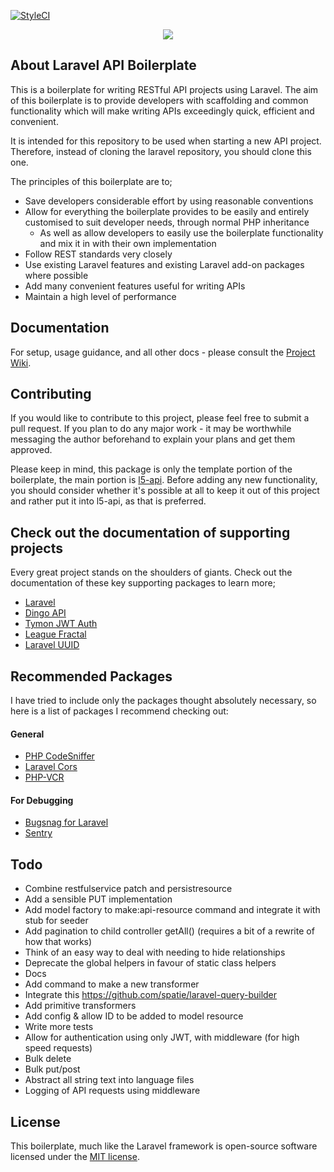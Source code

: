 [![StyleCI](https://github.styleci.io/repos/131504554/shield?branch=master)](https://github.styleci.io/repos/131504554)

<p align="center"><img src="https://laravel.com/assets/img/components/logo-laravel.svg"></p>

## About Laravel API Boilerplate
This is a boilerplate for writing RESTful API projects using Laravel. The aim of this boilerplate is to provide developers with scaffolding and common functionality which will make writing APIs exceedingly quick, efficient and convenient.

It is intended for this repository to be used when starting a new API project. Therefore, instead of cloning the laravel repository, you should clone this one.

The principles of this boilerplate are to;

 - Save developers considerable effort by using reasonable conventions
 - Allow for everything the boilerplate provides to be easily and entirely customised to suit developer needs, through normal PHP inheritance
   - As well as allow developers to easily use the boilerplate functionality and mix it in with their own implementation
 - Follow REST standards very closely
 - Use existing Laravel features and existing Laravel add-on packages where possible
 - Add many convenient features useful for writing APIs
 - Maintain a high level of performance

## Documentation
For setup, usage guidance, and all other docs - please consult the [Project Wiki](https://github.com/specialtactics/l5-api-boilerplate/wiki).

## Contributing

If you would like to contribute to this project, please feel free to submit a pull request. If you plan to do any major work - it may be worthwhile messaging the author beforehand to explain your plans and get them approved.

Please keep in mind, this package is only the template portion of the boilerplate, the main portion is [l5-api](https://github.com/specialtactics/l5-api). 
Before adding any new functionality, you should consider whether it's possible at all to keep it out of this project and rather put it into l5-api, as that is preferred.

## Check out the documentation of supporting projects

Every great project stands on the shoulders of giants. Check out the documentation of these key supporting packages to learn more;

 - [Laravel](https://laravel.com/docs/)
 - [Dingo API](https://github.com/dingo/api/wiki)
 - [Tymon JWT Auth](https://github.com/tymondesigns/jwt-auth)
 - [League Fractal](https://fractal.thephpleague.com/)
 - [Laravel UUID](https://github.com/webpatser/laravel-uuid/tree/2.1.1)

## Recommended Packages

I have tried to include only the packages thought absolutely necessary, so here is a list of packages I recommend checking out:

#### General 
 - [PHP CodeSniffer](https://github.com/squizlabs/PHP_CodeSniffer)
 - [Laravel Cors](https://github.com/barryvdh/laravel-cors)
 - [PHP-VCR](https://github.com/php-vcr/php-vcr)

#### For Debugging 
 - [Bugsnag for Laravel](https://github.com/bugsnag/bugsnag-laravel)
 - [Sentry](https://github.com/getsentry/sentry-laravel)


## Todo
 - Combine restfulservice patch and persistresource
 - Add a sensible PUT implementation
 - Add model factory to make:api-resource command and integrate it with stub for seeder
 - Add pagination to child controller getAll() (requires a bit of a rewrite of how that works)
 - Think of an easy way to deal with needing to hide relationships 
 - Deprecate the global helpers in favour of static class helpers
 - Docs
 - Add command to make a new transformer
 - Integrate this https://github.com/spatie/laravel-query-builder
 - Add primitive transformers
 - Add config & allow ID to be added to model resource
 - Write more tests
 - Allow for authentication using only JWT, with middleware (for high speed requests)
 - Bulk delete
 - Bulk put/post
 - Abstract all string text into language files
 - Logging of API requests using middleware

## License
 
This boilerplate, much like the Laravel framework is open-source software licensed under the [MIT license](https://opensource.org/licenses/MIT).
